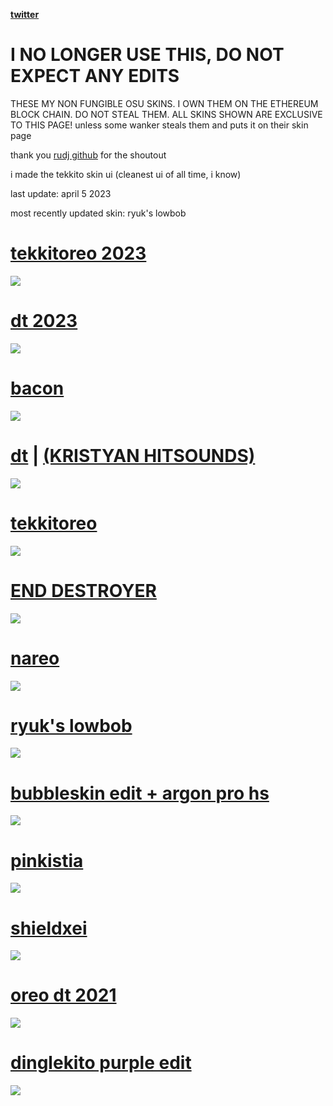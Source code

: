 [**twitter**](https://twitter.com/bobertind)

<h1>I NO LONGER USE THIS, DO NOT EXPECT ANY EDITS</h1>

THESE MY NON FUNGIBLE OSU SKINS. I OWN THEM ON THE ETHEREUM BLOCK CHAIN. DO NOT STEAL THEM.
ALL SKINS SHOWN ARE EXCLUSIVE TO THIS PAGE! unless some wanker steals them and puts it on their skin page

thank you [rudj github](https://github.com/rudj-skinhub/woal#readme) for the shoutout 

i made the tekkito skin ui (cleanest ui of all time, i know)

last update: april 5 2023

most recently updated skin: ryuk's lowbob

# [tekkitoreo 2023](https://cdn.discordapp.com/attachments/861498075061944370/1117297631199240244/tekkitoreo23.osk)
![](https://ori09.s-ul.eu/uPHzU68t)

# [dt 2023](https://ori09.s-ul.eu/3XZmLd1k)
![](https://ori09.s-ul.eu/DAR9PhcL)

# [bacon](https://ori09.s-ul.eu/sEHaf94f)
![](https://ori09.s-ul.eu/lkAAsNvf)

# [dt](https://ori09.s-ul.eu/A5TDv04A) | [(KRISTYAN HITSOUNDS)](https://ori09.s-ul.eu/jDhRiNZv)
![](https://ori09.s-ul.eu/V26ngv2u)

# [tekkitoreo](https://ori09.s-ul.eu/yTYRA2AD)
![](https://ori09.s-ul.eu/PTbGAxId)

# [END DESTROYER](https://ori09.s-ul.eu/bbqwJ8h5)
![](https://ori09.s-ul.eu/nl6myfC2)

# [nareo](https://ori09.s-ul.eu/bP6JzLli)
![](https://ori09.s-ul.eu/6MNjqsWT)

# [ryuk's lowbob](https://ori09.s-ul.eu/7zj9gLoE)
![](https://ori09.s-ul.eu/dL4vDbJC)
  
# [bubbleskin edit + argon pro hs](https://ori09.s-ul.eu/zMeYtwZm)
![](https://ori09.s-ul.eu/qCJDx8KA)

# [pinkistia](https://ori09.s-ul.eu/GVNJkBUR)
![](https://ori09.s-ul.eu/lZ0ibqDI)

# [shieldxei](https://ori09.s-ul.eu/0dyVljN7)
![](https://ori09.s-ul.eu/IqQS8ZlY)

# [oreo dt 2021](https://ori09.s-ul.eu/WWd0YbVa)
![](https://cdn.discordapp.com/attachments/868972249040949279/1155340644336808057/image.png)

# [dinglekito purple edit](https://ori09.s-ul.eu/g06bzoqg)
![](https://ori09.s-ul.eu/miFS85EZ)



